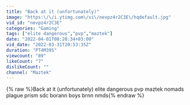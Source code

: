 ```yaml
---
title: "Back at it (unfortunately)"
image: "https:\/\/i.ytimg.com\/vi\/nevpz4r2C3E\/hqdefault.jpg"
vid_id: "nevpz4r2C3E"
categories: "Gaming"
tags: ["elite dangerous","pvp","maztek"]
date: "2022-04-01T08:20:34+03:00"
vid_date: "2022-03-31T20:53:35Z"
duration: "PT4M39S"
viewcount: "89"
likeCount: "7"
dislikeCount: ""
channel: "Maztek"
---
```

{% raw %}Back at it (unfortunately) elite dangerous pvp maztek nomads plague prism sdc borann boys brnn nmds{% endraw %}
